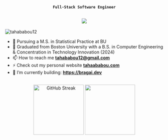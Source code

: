 <div align="center">

 **`Full-Stack Software Engineer`**

</div>
<h2 align="center">
    <img src="https://readme-typing-svg.herokuapp.com/?font=Aptos&color=0AB952&size=35&center=true&vCenter=true&width=500&height=70&duration=5500&lines=Hi!+I'm+Taha+Ababou.;Nice+to+meet+you+👋" />
</h2>

<p align="left"> <img src="https://komarev.com/ghpvc/?username=tahababou12&label=Profile%20views&color=0e75b6&style=flat" alt="tahababou12" /> </p>

- 🔭 Pursuing a M.S. in Statistical Practice at BU
- 🔭 Graduated from Boston University with a B.S. in Computer Engineering & Concentration in Technology Innovation (2024)
- 📫 How to reach me **tahababou12@gmail.com**
- ⚡ Check out my personal website **[tahaababou.com](https://tahaababou.com)**
- 🌱 I’m currently building: **https://bragai.dev**

<br>

<!-- <p><img align="left" src="https://github-readme-stats.vercel.app/api/top-langs?username=tahababou12&show_icons=true&locale=en&layout=compact" alt="tahababou12" /></p> -->

<!-- <p>&nbsp;<img align="center" src="https://github-readme-stats.vercel.app/api?username=tahababou12&show_icons=true&locale=en" alt="tahababou12" /></p> -->

<div align="center">
    <img height="160" src="https://github-readme-streak-stats.herokuapp.com?user=tahababou12&theme=tokyonight" alt="GitHub Streak" />
    <img height="160" src="https://github-readme-stats-zeta-virid.vercel.app/api?username=tahababou12&show_icons=true&theme=tokyonight">
</div>
